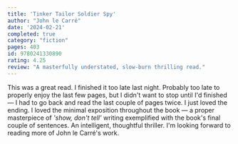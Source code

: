 ```yaml
---
title: 'Tinker Tailor Soldier Spy'
author: "John le Carré"
date: '2024-02-21'
completed: true
category: "fiction"
pages: 403
id: 9780241330890
rating: 4.25
review: "A masterfully understated, slow-burn thrilling read."
---
```


This was a great read. I finished it too late last night. Probably too late to properly enjoy the last few pages, but I didn't want to stop until I'd finished — I had to go back and read the last couple of pages twice. I just loved the ending. I loved the minimal exposition throughout the book — a proper masterpiece of <em>'show, don't tell'</em> writing exemplified with the book's final couple of sentences. An intelligent, thoughtful thriller. I'm looking forward to reading more of John le Carré's work.
